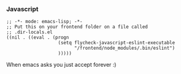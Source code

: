 ### Javascript

```
;; -*- mode: emacs-lisp; -*-
;; Put this on your frontend folder on a file called
;; .dir-locals.el
((nil . ((eval . (progn
                   (setq flycheck-javascript-eslint-executable
                         "/frontend/node_modules/.bin/eslint")
                   )))))
```

When emacs asks you just accept forever :)
